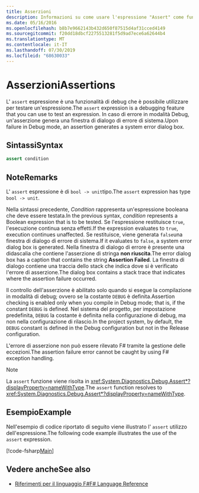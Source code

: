 ```yaml
---
title: Asserzioni
description: Informazioni su come usare l'espressione "Assert" come funzionalità di debug per il F# test delle espressioni nel linguaggio di programmazione.
ms.date: 05/16/2016
ms.openlocfilehash: b8b7e9662143b432d650f87515d4af31cced4149
ms.sourcegitcommit: f20dd18dbcf2275513281f5d9ad7ece6a62644b4
ms.translationtype: MT
ms.contentlocale: it-IT
ms.lasthandoff: 07/30/2019
ms.locfileid: "68630033"
---
```

# <a name="assertions"></a><span data-ttu-id="e1d4c-103">Asserzioni</span><span class="sxs-lookup"><span data-stu-id="e1d4c-103">Assertions</span></span>

<span data-ttu-id="e1d4c-104">L' `assert` espressione è una funzionalità di debug che è possibile utilizzare per testare un'espressione.</span><span class="sxs-lookup"><span data-stu-id="e1d4c-104">The `assert` expression is a debugging feature that you can use to test an expression.</span></span> <span data-ttu-id="e1d4c-105">In caso di errore in modalità Debug, un'asserzione genera una finestra di dialogo di errore di sistema.</span><span class="sxs-lookup"><span data-stu-id="e1d4c-105">Upon failure in Debug mode, an assertion generates a system error dialog box.</span></span>

## <a name="syntax"></a><span data-ttu-id="e1d4c-106">Sintassi</span><span class="sxs-lookup"><span data-stu-id="e1d4c-106">Syntax</span></span>

```fsharp
assert condition
```

## <a name="remarks"></a><span data-ttu-id="e1d4c-107">Note</span><span class="sxs-lookup"><span data-stu-id="e1d4c-107">Remarks</span></span>

<span data-ttu-id="e1d4c-108">L' `assert` espressione è di `bool -> unit`tipo.</span><span class="sxs-lookup"><span data-stu-id="e1d4c-108">The `assert` expression has type `bool -> unit`.</span></span>

<span data-ttu-id="e1d4c-109">Nella sintassi precedente, *Condition* rappresenta un'espressione booleana che deve essere testata.</span><span class="sxs-lookup"><span data-stu-id="e1d4c-109">In the previous syntax, *condition* represents a Boolean expression that is to be tested.</span></span> <span data-ttu-id="e1d4c-110">Se l'espressione restituisce `true`, l'esecuzione continua senza effetti.</span><span class="sxs-lookup"><span data-stu-id="e1d4c-110">If the expression evaluates to `true`, execution continues unaffected.</span></span> <span data-ttu-id="e1d4c-111">Se restituisce, viene generata `false`una finestra di dialogo di errore di sistema.</span><span class="sxs-lookup"><span data-stu-id="e1d4c-111">If it evaluates to `false`, a system error dialog box is generated.</span></span> <span data-ttu-id="e1d4c-112">Nella finestra di dialogo di errore è presente una didascalia che contiene l'asserzione di stringa **non riuscita**.</span><span class="sxs-lookup"><span data-stu-id="e1d4c-112">The error dialog box has a caption that contains the string **Assertion Failed**.</span></span> <span data-ttu-id="e1d4c-113">La finestra di dialogo contiene una traccia dello stack che indica dove si è verificato l'errore di asserzione.</span><span class="sxs-lookup"><span data-stu-id="e1d4c-113">The dialog box contains a stack trace that indicates where the assertion failure occurred.</span></span>

<span data-ttu-id="e1d4c-114">Il controllo dell'asserzione è abilitato solo quando si esegue la compilazione in modalità di debug; ovvero se la costante `DEBUG` è definita.</span><span class="sxs-lookup"><span data-stu-id="e1d4c-114">Assertion checking is enabled only when you compile in Debug mode; that is, if the constant `DEBUG` is defined.</span></span> <span data-ttu-id="e1d4c-115">Nel sistema del progetto, per impostazione predefinita, `DEBUG` la costante è definita nella configurazione di debug, ma non nella configurazione di rilascio.</span><span class="sxs-lookup"><span data-stu-id="e1d4c-115">In the project system, by default, the `DEBUG` constant is defined in the Debug configuration but not in the Release configuration.</span></span>

<span data-ttu-id="e1d4c-116">L'errore di asserzione non può essere rilevato F# tramite la gestione delle eccezioni.</span><span class="sxs-lookup"><span data-stu-id="e1d4c-116">The assertion failure error cannot be caught by using F# exception handling.</span></span>

> [!NOTE]
> <span data-ttu-id="e1d4c-117">La `assert` funzione viene risolta in <xref:System.Diagnostics.Debug.Assert*?displayProperty=nameWithType>.</span><span class="sxs-lookup"><span data-stu-id="e1d4c-117">The `assert` function resolves to <xref:System.Diagnostics.Debug.Assert*?displayProperty=nameWithType>.</span></span>

## <a name="example"></a><span data-ttu-id="e1d4c-118">Esempio</span><span class="sxs-lookup"><span data-stu-id="e1d4c-118">Example</span></span>

<span data-ttu-id="e1d4c-119">Nell'esempio di codice riportato di seguito viene illustrato l' `assert` utilizzo dell'espressione.</span><span class="sxs-lookup"><span data-stu-id="e1d4c-119">The following code example illustrates the use of the `assert` expression.</span></span>

[!code-fsharp[Main](~/samples/snippets/fsharp/lang-ref-2/snippet5401.fs)]

## <a name="see-also"></a><span data-ttu-id="e1d4c-120">Vedere anche</span><span class="sxs-lookup"><span data-stu-id="e1d4c-120">See also</span></span>

- [<span data-ttu-id="e1d4c-121">Riferimenti per il linguaggio F#</span><span class="sxs-lookup"><span data-stu-id="e1d4c-121">F# Language Reference</span></span>](index.md)
